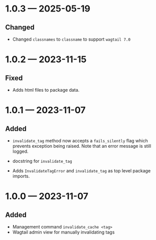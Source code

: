 
<a id='changelog-1.0.3'></a>
# 1.0.3 — 2025-05-19

## Changed

- Changed `classnames` to `classname` to support `wagtail 7.0`

<a id='changelog-1.0.2'></a>
# 1.0.2 — 2023-11-15

## Fixed

- Adds html files to package data.

<a id='changelog-1.0.1'></a>
# 1.0.1 — 2023-11-07

## Added

- `invalidate_tag` method now accepts a `fails_silently` flag which prevents exception being raised. Note that an error message is still logged.
- docstring for `invalidate_tag`

- Adds `InvalidateTagError` and `invalidate_tag` as top level package imports.

<a id='changelog-1.0.0'></a>
# 1.0.0 — 2023-11-07

## Added

- Management command `invalidate_cache <tag>`
- Wagtail admin view for manually invalidating tags
